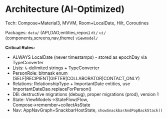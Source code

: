 # Architecture (AI-Optimized)

Tech: Compose+Material3, MVVM, Room+LocalDate, Hilt, Coroutines

Packages: `data/` (API,DAO,entities,repos) `di/` `ui/` (components,screens,nav,theme) `viewmodel/`

**Critical Rules:**
- ALWAYS LocalDate (never timestamps) - stored as epochDay via TypeConverter
- Lists: `§`-delimited strings + TypeConverter
- PersonRole: bitmask enum (SELF|RECIPIENT|GIFTER|COLLABORATOR|CONTACT_ONLY)
- Relations: RelationshipType + ImportantDate entities, use ImportantDateDao.replaceForPerson()
- DB: destructive migrations (debug), proper migrations (prod), version 1
- State: ViewModels→StateFlow/Flow, Compose→remember+collectAsState
- Nav: AppNavGraph+SnackbarHostState, `showSnackbarAndPopBackStack()`